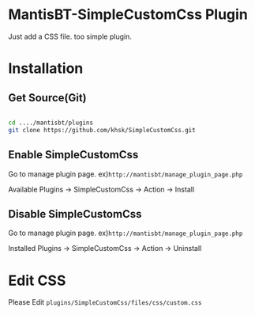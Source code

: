 # MantisBT-SimpleCustomCss Plugin

Just add a CSS file. too simple plugin.

# Installation

## Get Source(Git)

```sh

cd ..../mantisbt/plugins
git clone https://github.com/khsk/SimpleCustomCss.git

```

## Enable SimpleCustomCss

Go to manage plugin page.
ex)`http://mantisbt/manage_plugin_page.php`

Available Plugins -> SimpleCustomCss -> Action -> Install


## Disable SimpleCustomCss

Go to manage plugin page.
ex)`http://mantisbt/manage_plugin_page.php`

Installed Plugins -> SimpleCustomCss -> Action -> Uninstall

# Edit CSS

Please Edit `plugins/SimpleCustomCss/files/css/custom.css`
